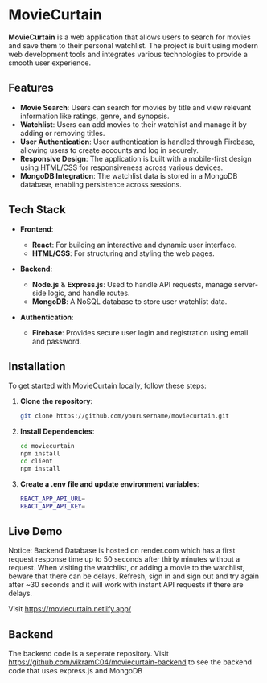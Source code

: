 # MovieCurtain

**MovieCurtain** is a web application that allows users to search for movies and save them to their personal watchlist. The project is built using modern web development tools and integrates various technologies to provide a smooth user experience.

## Features

- **Movie Search**: Users can search for movies by title and view relevant information like ratings, genre, and synopsis.
- **Watchlist**: Users can add movies to their watchlist and manage it by adding or removing titles.
- **User Authentication**: User authentication is handled through Firebase, allowing users to create accounts and log in securely.
- **Responsive Design**: The application is built with a mobile-first design using HTML/CSS for responsiveness across various devices.
- **MongoDB Integration**: The watchlist data is stored in a MongoDB database, enabling persistence across sessions.

## Tech Stack

- **Frontend**:
  - **React**: For building an interactive and dynamic user interface.
  - **HTML/CSS**: For structuring and styling the web pages.

- **Backend**:
  - **Node.js** & **Express.js**: Used to handle API requests, manage server-side logic, and handle routes.
  - **MongoDB**: A NoSQL database to store user watchlist data.

- **Authentication**:
  - **Firebase**: Provides secure user login and registration using email and password.

## Installation

To get started with MovieCurtain locally, follow these steps:

1. **Clone the repository**:
   ```bash
   git clone https://github.com/yourusername/moviecurtain.git

2. **Install Dependencies**:
    ```bash
    cd moviecurtain
    npm install
    cd client
    npm install

3. **Create a .env file and update environment variables**:
   ```bash
   REACT_APP_API_URL=
   REACT_APP_API_KEY=

## Live Demo
Notice: Backend Database is hosted on render.com which has a first request response time up to 50 seconds after thirty minutes without a request. When visiting the watchlist, or adding a movie to the watchlist, beware that there can be delays. Refresh, sign in and sign out and try again after ~30 seconds and it will work with instant API requests if there are delays. 

Visit https://moviecurtain.netlify.app/

## Backend
The backend code is a seperate repository. Visit https://github.com/vikramC04/moviecurtain-backend to see the backend code that uses express.js and MongoDB
